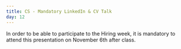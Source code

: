 ```yaml
---
title: CS - Mandatory LinkedIn & CV Talk
day: 12
---
```



In order to be able to participate to the Hiring week, it is mandatory to attend this presentation on November 6th after class.
